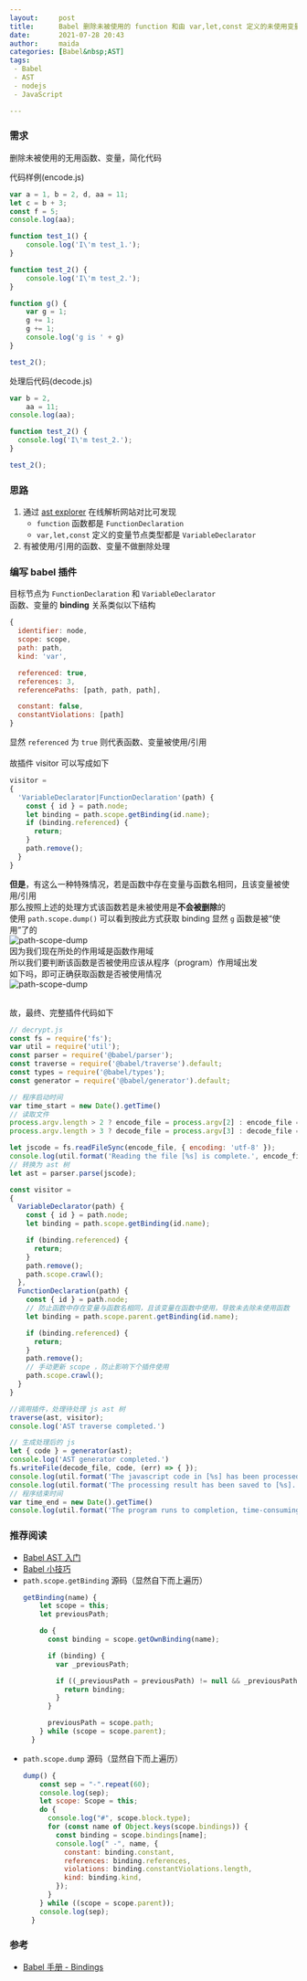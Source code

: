 ```yaml
---
layout:     post  
title:      Babel 删除未被使用的 function 和由 var,let,const 定义的未使用变量
date:       2021-07-28 20:43   
author:     maida  
categories: [Babel&nbsp;AST]  
tags:  
 - Babel
 - AST
 - nodejs
 - JavaScript

---
```



### 需求
删除未被使用的无用函数、变量，简化代码  

代码样例(encode.js)  
```javascript
var a = 1, b = 2, d, aa = 11;
let c = b + 3;
const f = 5;
console.log(aa);

function test_1() {
    console.log('I\'m test_1.');
}

function test_2() {
    console.log('I\'m test_2.');
}

function g() {
    var g = 1;
    g += 1;
    g += 1;
    console.log('g is ' + g)
}

test_2();
```

处理后代码(decode.js)
```javascript
var b = 2,
    aa = 11;
console.log(aa);

function test_2() {
  console.log('I\'m test_2.');
}

test_2();
```

### 思路
1. 通过 [ast explorer](https://astexplorer.net/) 在线解析网站对比可发现  
   - `function` 函数都是 `FunctionDeclaration`   
   - `var,let,const` 定义的变量节点类型都是 `VariableDeclarator` 
2. 有被使用/引用的函数、变量不做删除处理

### 编写 babel 插件
目标节点为 `FunctionDeclaration` 和  `VariableDeclarator`  
函数、变量的 **binding** 关系类似以下结构  
```javascript
{
  identifier: node,
  scope: scope,
  path: path,
  kind: 'var',

  referenced: true,
  references: 3,
  referencePaths: [path, path, path],

  constant: false,
  constantViolations: [path]
}
```
显然 `referenced` 为 `true` 则代表函数、变量被使用/引用  
<br>
故插件 visitor 可以写成如下  
```javascript
visitor =
{
  'VariableDeclarator|FunctionDeclaration'(path) {
    const { id } = path.node;
    let binding = path.scope.getBinding(id.name);
    if (binding.referenced) {
      return;
    }
    path.remove();
  }
}
```
**但是**，有这么一种特殊情况，若是函数中存在变量与函数名相同，且该变量被使用/引用  
那么按照上述的处理方式该函数若是未被使用是**不会被删除**的  
使用 `path.scope.dump()` 可以看到按此方式获取 binding 显然 `g` 函数是被“使用”了的  
![path-scope-dump](/imgs/JeKyll/2021/07282043_01.png)  
因为我们现在所处的作用域是函数作用域  
所以我们要判断该函数是否被使用应该从程序（program）作用域出发  
如下吗，即可正确获取函数是否被使用情况  
![path-scope-dump](/imgs/JeKyll/2021/07282043_02.png)  
<br>  

故，最终、完整插件代码如下  
```javascript
// decrypt.js
const fs = require('fs');
var util = require('util');
const parser = require('@babel/parser');
const traverse = require('@babel/traverse').default;
const types = require('@babel/types');
const generator = require('@babel/generator').default;

// 程序启动时间
var time_start = new Date().getTime()
// 读取文件
process.argv.length > 2 ? encode_file = process.argv[2] : encode_file = 'encode.js';
process.argv.length > 3 ? decode_file = process.argv[3] : decode_file = 'decode.js';

let jscode = fs.readFileSync(encode_file, { encoding: 'utf-8' });
console.log(util.format('Reading the file [%s] is complete.', encode_file))
// 转换为 ast 树
let ast = parser.parse(jscode);

const visitor =
{
  VariableDeclarator(path) {
    const { id } = path.node;
    let binding = path.scope.getBinding(id.name);

    if (binding.referenced) {
      return;
    }
    path.remove();
    path.scope.crawl();
  },
  FunctionDeclaration(path) {
    const { id } = path.node;
    // 防止函数中存在变量与函数名相同，且该变量在函数中使用，导致未去除未使用函数
    let binding = path.scope.parent.getBinding(id.name);

    if (binding.referenced) {
      return;
    }
    path.remove();
    // 手动更新 scope ，防止影响下个插件使用
    path.scope.crawl();
  }
}

//调用插件，处理待处理 js ast 树
traverse(ast, visitor);
console.log('AST traverse completed.')

// 生成处理后的 js
let { code } = generator(ast);
console.log('AST generator completed.')
fs.writeFile(decode_file, code, (err) => { });
console.log(util.format('The javascript code in [%s] has been processed.', encode_file))
console.log(util.format('The processing result has been saved to [%s].', decode_file))
// 程序结束时间
var time_end = new Date().getTime()
console.log(util.format('The program runs to completion, time-consuming: %s s', (time_end - time_start) / 1000))
```

### 推荐阅读
- [Babel AST 入门](/2021/07/27/Babel-AST入门.html)
- [Babel 小技巧](/2021/07/28/Babel-小技巧.html)
- `path.scope.getBinding` 源码（显然自下而上遍历）
   ```javascript
   getBinding(name) {
       let scope = this;
       let previousPath;
   
       do {
         const binding = scope.getOwnBinding(name);
   
         if (binding) {
           var _previousPath;
   
           if ((_previousPath = previousPath) != null && _previousPath.isPattern() && binding.kind !== "param") {} else {
             return binding;
           }
         }
   
         previousPath = scope.path;
       } while (scope = scope.parent);
     }
   ```
- `path.scope.dump` 源码（显然自下而上遍历）
   ```javascript
   dump() {
       const sep = "-".repeat(60);
       console.log(sep);
       let scope: Scope = this;
       do {
         console.log("#", scope.block.type);
         for (const name of Object.keys(scope.bindings)) {
           const binding = scope.bindings[name];
           console.log(" -", name, {
             constant: binding.constant,
             references: binding.references,
             violations: binding.constantViolations.length,
             kind: binding.kind,
           });
         }
       } while ((scope = scope.parent));
       console.log(sep);
     }
   ```


### 参考
- [Babel 手册 - Bindings](https://github.com/jamiebuilds/babel-handbook/blob/master/translations/zh-Hans/plugin-handbook.md#bindings%E7%BB%91%E5%AE%9A)